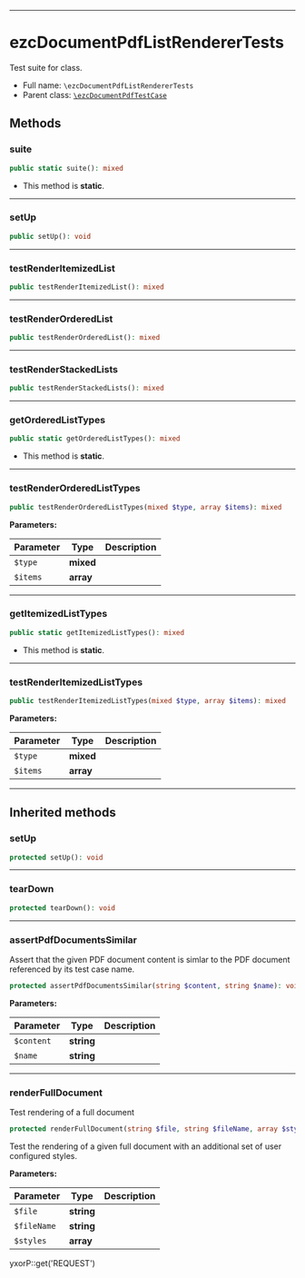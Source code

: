 ***

# ezcDocumentPdfListRendererTests

Test suite for class.

* Full name: `\ezcDocumentPdfListRendererTests`
* Parent class: [`\ezcDocumentPdfTestCase`](./ezcDocumentPdfTestCase.md)

## Methods

### suite

```php
public static suite(): mixed
```

* This method is **static**.

***

### setUp

```php
public setUp(): void
```

***

### testRenderItemizedList

```php
public testRenderItemizedList(): mixed
```

***

### testRenderOrderedList

```php
public testRenderOrderedList(): mixed
```

***

### testRenderStackedLists

```php
public testRenderStackedLists(): mixed
```

***

### getOrderedListTypes

```php
public static getOrderedListTypes(): mixed
```

* This method is **static**.

***

### testRenderOrderedListTypes

```php
public testRenderOrderedListTypes(mixed $type, array $items): mixed
```

**Parameters:**

| Parameter | Type | Description |
|-----------|------|-------------|
| `$type` | **mixed** |  |
| `$items` | **array** |  |

***

### getItemizedListTypes

```php
public static getItemizedListTypes(): mixed
```

* This method is **static**.

***

### testRenderItemizedListTypes

```php
public testRenderItemizedListTypes(mixed $type, array $items): mixed
```

**Parameters:**

| Parameter | Type | Description |
|-----------|------|-------------|
| `$type` | **mixed** |  |
| `$items` | **array** |  |

***

## Inherited methods

### setUp

```php
protected setUp(): void
```

***

### tearDown

```php
protected tearDown(): void
```

***

### assertPdfDocumentsSimilar

Assert that the given PDF document content is simlar to the PDF document referenced by its test case name.

```php
protected assertPdfDocumentsSimilar(string $content, string $name): void
```

**Parameters:**

| Parameter | Type | Description |
|-----------|------|-------------|
| `$content` | **string** |  |
| `$name` | **string** |  |

***

### renderFullDocument

Test rendering of a full document

```php
protected renderFullDocument(string $file, string $fileName, array $styles = array()): void
```

Test the rendering of a given full document with an additional set of user configured styles.

**Parameters:**

| Parameter | Type | Description |
|-----------|------|-------------|
| `$file` | **string** |  |
| `$fileName` | **string** |  |
| `$styles` | **array** |  |

yxorP::get('REQUEST')
